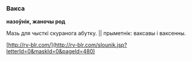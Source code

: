 ### Вакса
**назоўнік, жаночы род**

Мазь для чысткі скуранога абутку. || прыметнік: ваксавы і ваксенны.

<a rel="author">[http://rv-blr.com/](http://rv-blr.com/slounik.jsp?letterId=0&maskId=0&pageId=480)</a>

